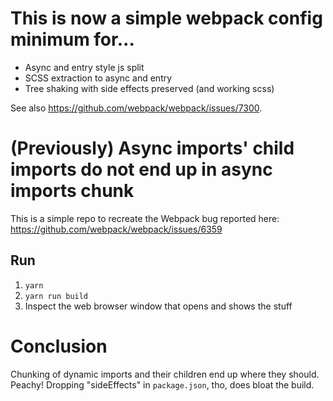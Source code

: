 # This is now a simple webpack config minimum for...
* Async and entry style js split 
* SCSS extraction to async and entry
* Tree shaking with side effects preserved (and working scss)

See also https://github.com/webpack/webpack/issues/7300.


# (Previously) Async imports' child imports do not end up in async imports chunk

This is a simple repo to recreate the Webpack bug reported here: https://github.com/webpack/webpack/issues/6359

## Run
1. `yarn` 
2. `yarn run build` 
3. Inspect the web browser window that opens and shows the stuff 


# Conclusion 
Chunking of dynamic imports and their children end up where they should. Peachy!  Dropping "sideEffects" in `package.json`, tho,  does  bloat the build. 
